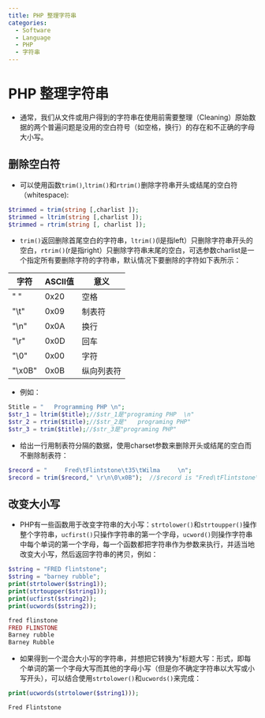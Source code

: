 ```yaml
---
title: PHP 整理字符串
categories:
  - Software
  - Language
  - PHP
  - 字符串
---
```

# PHP 整理字符串

- 通常，我们从文件或用户得到的字符串在使用前需要整理（Cleaning）原始数据的两个普遍问题是没用的空白符号（如空格，换行）的存在和不正确的字母大小写。

## 删除空白符

- 可以使用函数`trim()`,`ltrim()`和`rtrim()`删除字符串开头或结尾的空白符（whitespace):

```PHP
$trimmed = trim(string [,charlist ]);
$trimmed = ltrim(string [,charlist ]);
$trimmed = rtrim(string [, charlist ]);
```

- `trim()`返回删除首尾空白的字符串，`ltrim()`(l是指left）只删除字符串开头的空白，`rtrim()`(r是指right）只删除字符串末尾的空白，可选参数charlist是一个指定所有要删除字符的字符串，默认情况下要删除的字符如下表所示：

| 字符   | ASCII值 | 意义       |
| ------ | ------- | ---------- |
| " "    | 0x20    | 空格       |
| "\t"   | 0x09    | 制表符     |
| "\n"   | 0x0A    | 换行       |
| "\r"   | 0x0D    | 回车       |
| "\0"   | 0x00    | 字符       |
| "\x0B" | 0x0B    | 纵向列表符 |

- 例如：

```php
Stitle = "   Programming PHP \n";
$str_1 = ltrim($title);//$str_1是"programing PHP  \n"
$str_2 = rtrim($title);//$str_2是"	programing PHP"
$str_3 = trim($title);//$str_3是"programing PHP"
```

- 给出一行用制表符分隔的数据，使用charset参数来删除开头或结尾的空白而不删除制表符：

```php
$record = "		Fred\tFlintstone\t35\tWilma		\n";
$record = trim($record," \r\n\0\x0B");	//$record is "Fred\tFlintstone\t35\tWilma"
```

##  改变大小写

- PHP有一些函数用于改变字符串的大小写：`strtolower()`和`strtoupper()`操作整个字符串，`ucfirst()`只操作字符串的第一个字母，`ucword()`则操作字符串中每个单词的第一个字母，每一个函数都把字符串作为参数来执行，并适当地改变大小写，然后返回字符串的拷贝，例如：

```php
$string = "FRED flintstone";
$string = "barney rubble";
print(strtolower($string1));
print(strtoupper($string1));
print(ucfirst($string2));
print(ucwords($string2));

fred flinstone
FRED FLINSTONE
Barney rubble
Barney Rubble
```

- 如果得到一个混合大小写的字符串，并想把它转换为"标题大写：形式，即每个单词的第一个字母大写而其他的字母小写（但是你不确定字符串以大写或小写开头），可以结合使用`strtolower()`和`ucwords()`来完成：

```php
print(ucwords(strtolower($string1)));

Fred Flintstone
```
